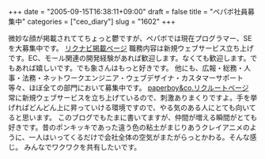 +++
date = "2005-09-15T16:38:11+09:00"
draft = false
title = "ペパボ社員募集中"
categories = ["ceo_diary"]
slug = "1602"
+++

微妙な顔が掲載されててちょっと鬱ですが、ペパボでは現在プログラマー、SEを大募集中です。
<a href="http://next.rikunabi.com/rnc/docs/cp_s01800.jsp?rqmt_id=0002297212&__m=1" target="_blank" class="titleget">リクナビ掲載ページ</a>
職務内容は新規ウェブサービス立ち上げです。EC、モール関連の開発経験があれば歓迎します。なくても歓迎します。でもあれば嬉しいです。でも象さんはもっと好きです。
他にも、広報・総務・人事・法務・ネットワークエンジニア・ウェブデザイナ・カスタマーサポート等々、ほぼ全ての部門において募集中です。
<a href="http://paperboy.co.jp/pages/recruit.html" target="_blank" class="titleget">paperboy&co.リクルートページ</a>
常に新規ウェブサービスを立ち上げているので、刺激ありまくりですよ。手を挙げればどんどん上に昇っていける環境ですので、やる気のある人にとても向いてると思います。
このブログでもたまに書いてますが、仲間が増える瞬間がとても好きです。昔のポンキッキであった違う色の粘土がまじりあうクレイアニメのように、一人はいってくるだけで会社全体の空気がまたがらっとかわる。そんな感じ。
みんなでワクワクを共有したいです。
